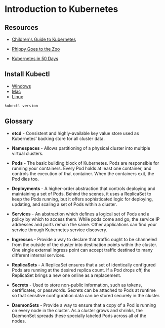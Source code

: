 # Introduction to Kubernetes

## Resources

* [Children's Guide to Kubernetes](https://www.cncf.io/wp-content/uploads/2019/03/The-Illustrated-Childrens-Guide-to-Kubernetes.pdf)

* [Phippy Goes to the Zoo](https://azure.microsoft.com/mediahandler/files/resourcefiles/phippy-goes-to-the-zoo/Phippy%20Goes%20To%20The%20Zoo_MSFTonline.pdf)

* [Kubernetes in 50 Days](https://azure.microsoft.com/mediahandler/files/resourcefiles/kubernetes-learning-path/Kubernetes%20Learning%20Path%20version%201.0.pdf)

## Install Kubectl

* [Windows](https://kubernetes.io/docs/tasks/tools/install-kubectl/#install-kubectl-on-windows)
* [Mac](https://kubernetes.io/docs/tasks/tools/install-kubectl/#install-kubectl-on-macos)
* [Linux](https://kubernetes.io/docs/tasks/tools/install-kubectl/#install-kubectl-on-linux)

```bash
kubectl version
```

## Glossary

* **etcd** - Consistent and highly-available key value store used as Kubernetes’ backing store for all cluster data.

<!-- * **Controllers** - A daemon that embeds the core control loops shipped with Kubernetes. In applications of robotics and automation, a control loop is a non-terminating loop that regulates the state of the system. In Kubernetes, a controller is a control loop that watches the shared state of the cluster through the API server and makes changes attempting to move the current state towards the desired state. Examples of controllers that ship with Kubernetes today are the replication controller, endpoints controller, namespace controller, and service accounts controller. -->

* **Namespaces** - Allows partitioning of a physical cluster into multiple virtual clusters.

<!-- * **Names** - All objects in the Kubernetes are unambiguously identified by a Name. -->

* **Pods** - The basic building block of Kubernetes. Pods are responsible for running your containers. Every Pod holds at least one container, and controls the execution of that container. When the containers exit, the Pod dies too.

* **Deployments** - A higher-order abstraction that controls deploying and maintaining a set of Pods. Behind the scenes, it uses a ReplicaSet to keep the Pods running, but it offers sophisticated logic for deploying, updating, and scaling a set of Pods within a cluster.

* **Services** - An abstraction which defines a logical set of Pods and a policy by which to access them. While pods come and go, the service IP addresses and ports remain the same. Other applications can find your service through Kubernetes service discovery.

* **Ingresses** - Provide a way to declare that traffic ought to be channeled from the outside of the cluster into destination points within the cluster. One single external Ingress point can accept traffic destined to many different internal services.

* **ReplicaSets** - A ReplicaSet ensures that a set of identically configured Pods are running at the desired replica count. If a Pod drops off, the ReplicaSet brings a new one online as a replacement.

* **Secrets** - Used to store non-public information, such as tokens, certificates, or passwords. Secrets can be attached to Pods at runtime so that sensitive configuration data can be stored securely in the cluster.

* **DaemonSets** - Provide a way to ensure that a copy of a Pod is running on every node in the cluster. As a cluster grows and shrinks, the DaemonSet spreads these specially labeled Pods across all of the nodes.